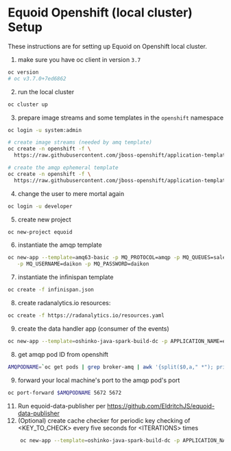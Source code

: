 # Equoid Openshift (local cluster) Setup

These instructions are for setting up Equoid on Openshift local cluster.
1. make sure you have oc client in version `3.7`
```bash
oc version
# oc v3.7.0+7ed6862
```
2. run the local cluster
```bash
oc cluster up
```

3. prepare image streams and some templates in the `openshift` namespace
```bash
oc login -u system:admin
```

```bash
# create image streams (needed by amq template)
oc create -n openshift -f \
  https://raw.githubusercontent.com/jboss-openshift/application-templates/master/jboss-image-streams.json
```

```bash
# create the amqp ephemeral template
oc create -n openshift -f \
  https://raw.githubusercontent.com/jboss-openshift/application-templates/master/amq/amq63-basic.json
```

4. change the user to mere mortal again
```bash
oc login -u developer
```

5. create new project
```bash
oc new-project equoid
```

6. instantiate the amqp template
```bash 
oc new-app --template=amq63-basic -p MQ_PROTOCOL=amqp -p MQ_QUEUES=salesq -p MQ_TOPICS=salest \
   -p MQ_USERNAME=daikon -p MQ_PASSWORD=daikon
```

7. instantiate the infinispan template
```bash
oc create -f infinispan.json
```

8. create radanalytics.io resources:
```bash
oc create -f https://radanalytics.io/resources.yaml
```

9. create the data handler app (consumer of the events)
```bash
oc new-app --template=oshinko-java-spark-build-dc -p APPLICATION_NAME=equoid-data-handler -p GIT_URI=https://github.com/eldritchjs/equoid-data-handler -p APP_MAIN_CLASS=io.radanalytics.equoid.dataHandler -p APP_FILE=equoid-data-handler-1.0-SNAPSHOT.jar -p APP_ARGS='broker-amq-amqp 5672 daikon daikon salesq datagrid-hotrod 11333' -p SPARK_OPTIONS='--driver-java-options=-Dvertx.cacheDirBase=/tmp'
```
8. get amqp pod ID from openshift 
```bash
AMQPODNAME=`oc get pods | grep broker-amq | awk '{split($0,a," *"); print a[1]}'` ``
```

9. forward your local machine's port to the amqp pod's port
```bash
oc port-forward $AMQPODNAME 5672 5672
```
11. Run equoid-data-publisher per https://github.com/EldritchJS/equoid-data-publisher
11. (Optional) create cache checker for periodic key checking of \<KEY\_TO\_CHECK\> every five seconds for \<ITERATIONS\> times
```bash
	oc new-app --template=oshinko-java-spark-build-dc -p APPLICATION_NAME=equoid-data-handler -p GIT_URI=https://github.com/eldritchjs/equoid-data-handler -p APP_MAIN_CLASS=io.radanalytics.equoid.checkCache -p APP_FILE=equoid-data-handler-1.0-SNAPSHOT.jar -p APP_ARGS='datagrid-hotrod 11333 <KEY_TO_CHECK> <ITERATIONS>'
```
